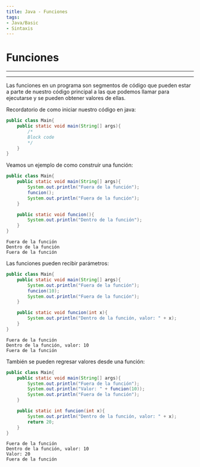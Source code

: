 ```yaml
---
title: Java - Funciones
tags:  
- Java/Basic
- Sintaxis
---
```


# Funciones
---
---

Las funciones en un programa son segmentos de código que pueden estar a parte de nuestro código principal a las que podemos llamar para ejecutarse y se pueden obtener valores de ellas.

Recordatorio de como iniciar nuestro código en java:

```java:Main.java
public class Main{
	public static void main(String[] args){
		/*
		Block code
		*/
	}
}
```

Veamos un ejemplo de como construir una función:

```java:Main.java
public class Main{
	public static void main(String[] args){
		System.out.println("Fuera de la función");
		funcion();
		System.out.println("Fuera de la función");
	}

	public static void funcion(){
		System.out.println("Dentro de la función");
	}
}
```
```:Output
Fuera de la función
Dentro de la función
Fuera de la función
```

Las funciones pueden recibir parámetros:

```java:Main.java
public class Main{
	public static void main(String[] args){
		System.out.println("Fuera de la función");
		funcion(10);
		System.out.println("Fuera de la función");
	}

	public static void funcion(int x){
		System.out.println("Dentro de la función, valor: " + x);
	}
}
```
```:Output
Fuera de la función
Dentro de la función, valor: 10
Fuera de la función
```

También se pueden regresar valores desde una función:

```java:Main.java
public class Main{
	public static void main(String[] args){
		System.out.println("Fuera de la función");
		System.out.println("Valor: " + funcion(10));
		System.out.println("Fuera de la función");
	}

	public static int funcion(int x){
		System.out.println("Dentro de la función, valor: " + x);
		return 20;
	}
}
```
```:Output
Fuera de la función
Dentro de la función, valor: 10
Valor: 20
Fuera de la función
```